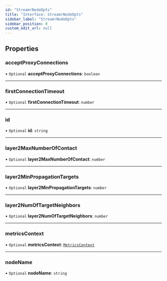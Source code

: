 ```yaml
---
id: "StreamrNodeOpts"
title: "Interface: StreamrNodeOpts"
sidebar_label: "StreamrNodeOpts"
sidebar_position: 0
custom_edit_url: null
---
```


## Properties

### acceptProxyConnections

• `Optional` **acceptProxyConnections**: `boolean`

___

### firstConnectionTimeout

• `Optional` **firstConnectionTimeout**: `number`

___

### id

• `Optional` **id**: `string`

___

### layer2MaxNumberOfContact

• `Optional` **layer2MaxNumberOfContact**: `number`

___

### layer2MinPropagationTargets

• `Optional` **layer2MinPropagationTargets**: `number`

___

### layer2NumOfTargetNeighbors

• `Optional` **layer2NumOfTargetNeighbors**: `number`

___

### metricsContext

• `Optional` **metricsContext**: [`MetricsContext`](../classes/MetricsContext.md)

___

### nodeName

• `Optional` **nodeName**: `string`
